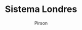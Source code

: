 ---
draft: false
title: "Sistema Londres"
snippet: "Todo Sobre el Sistema Londres"
image: {
    src: "https://upload.wikimedia.org/wikipedia/commons/thumb/3/3e/Magnus_Carlsen_in_2023_%2852638329349%29.jpg/1024px-Magnus_Carlsen_in_2023_%2852638329349%29.jpg",
    alt: "Londres"
}
publishDate: "2024-4-02 18:09"
category: "Tutoriales"
author: "Pirson"
tags: [londres, sistemas, tutos]
---